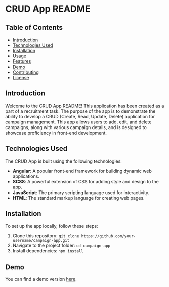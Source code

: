 # CRUD App README

## Table of Contents

- [Introduction](#introduction)
- [Technologies Used](#technologies-used)
- [Installation](#installation)
- [Usage](#usage)
- [Features](#features)
- [Demo](#demo)
- [Contributing](#contributing)
- [License](#license)

## Introduction

Welcome to the CRUD App README! This application has been created as a part of a recruitment task. The purpose of the app is to demonstrate the ability to develop a CRUD (Create, Read, Update, Delete) application for campaign management. This app allows users to add, edit, and delete campaigns, along with various campaign details, and is designed to showcase proficiency in front-end development.

## Technologies Used

The CRUD App is built using the following technologies:

- **Angular**: A popular front-end framework for building dynamic web applications.
- **SCSS**: A powerful extension of CSS for adding style and design to the app.
- **JavaScript**: The primary scripting language used for interactivity.
- **HTML**: The standard markup language for creating web pages.

## Installation

To set up the app locally, follow these steps:

1. Clone this repository: `git clone https://github.com/your-username/campaign-app.git`
2. Navigate to the project folder: `cd campaign-app`
3. Install dependencies: `npm install`

## Demo

You can find a demo version [here](crudaplication.netlify.app).

